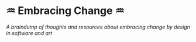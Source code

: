 # ♒︎ Embracing Change ♒︎

*A braindump of thoughts and resources about embracing change by design in software and art*


